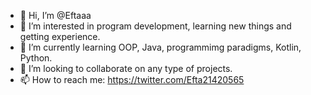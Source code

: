 - 👋 Hi, I’m @Eftaaa
- 👀 I’m interested in program development, learning new things and getting experience.
- 🌱 I’m currently learning OOP, Java, programmimg paradigms, Kotlin, Python.
- 💞️ I’m looking to collaborate on any type of projects.
- 📫 How to reach me: https://twitter.com/Efta21420565

<!---
Efta2551650/Efta2551650 is a ✨ special ✨ repository because its `README.md` (this file) appears on your GitHub profile.
You can click the Preview link to take a look at your changes.
--->
